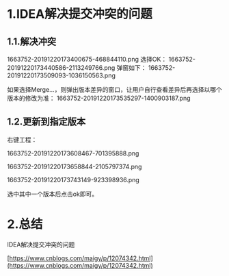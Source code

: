 # 1.IDEA解决提交冲突的问题
## 1.1.解决冲突
1663752-20191220173400675-468844110.png
选择OK：
1663752-20191220173440586-2113249766.png
弹窗如下：
1663752-20191220173509093-1036150563.png

如果选择Merge…，则弹出版本差异的窗口，让用户自行查看差异后再选择以哪个版本的修改为准：
1663752-20191220173535297-1400903187.png


















## 1.2.更新到指定版本
右键工程：

1663752-20191220173608467-701395888.png

1663752-20191220173658844-2105797374.png

1663752-20191220173743149-923398936.png

选中其中一个版本后点击ok即可。
# 2.总结

IDEA解决提交冲突的问题

[https://www.cnblogs.com/maigy/p/12074342.html](https://www.cnblogs.com/maigy/p/12074342.html)

